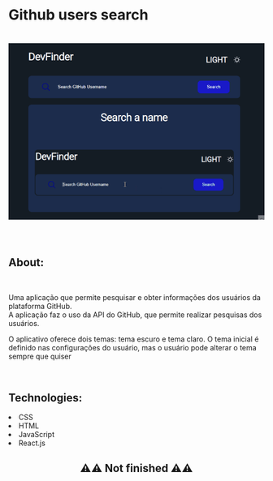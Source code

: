 # Github users search 

<h1 align="center">
    <img src="./ReadmeGif/operation.gif" alt="Gif Operation"/>
</h1>

<br>

<h2>About:</h2>
<br>
<p>Uma aplicação que permite pesquisar e obter informações dos  usuários da plataforma GitHub. <br> A aplicação faz o uso da API do GitHub, que permite realizar pesquisas dos usuários.</p>
<p>O aplicativo oferece dois temas: tema escuro e tema claro. O tema inicial é definido nas configurações do usuário, mas o usuário pode alterar o tema sempre que quiser</p>

<br>

<h2>Technologies:</h2>
<li>CSS</li>
<li>HTML</li>
<li>JavaScript</li>
<li>React.js</li>

<h2 align="center">⚠️⚠️ Not finished ⚠️⚠️</h2>